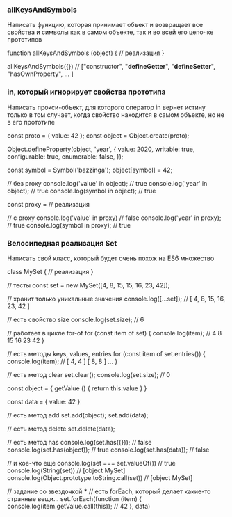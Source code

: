 ### allKeysAndSymbols

Написать функцию, которая принимает объект и возвращает все свойства и символы как в самом объекте, так и во всей его цепочке прототипов

function allKeysAndSymbols (object) {
// реализация
}

allKeysAndSymbols({}) // ["constructor", "__defineGetter__", "__defineSetter__", "hasOwnProperty", ... ]

### in, который игнорирует свойства прототипа

Написать прокси-объект, для которого оператор in вернет истину только в том случает, когда свойство находится в самом объекте, но не в его прототипе

const proto = { value: 42 };
const object = Object.create(proto);

Object.defineProperty(object, 'year', {
value: 2020,
writable: true,
configurable: true,
enumerable: false,
});

const symbol = Symbol('bazzinga');
object[symbol] = 42;

// без proxy
console.log('value' in object);
// true
console.log('year' in object);
// true
console.log(symbol in object);
// true

const proxy = // реализация

// с proxy
console.log('value' in proxy)
// false
console.log('year' in proxy);
// true
console.log(symbol in proxy);
// true

### Велосипедная реализация Set

Написать свой класс, который будет очень похож на ES6 множество

class MySet {
// реализация
}

// тесты
const set = new MySet([4, 8, 15, 15, 16, 23, 42]);

// хранит только уникальные значения
console.log([...set]); // [ 4, 8, 15, 16, 23, 42 ]

// есть свойство size
console.log(set.size); // 6

// работает в цикле for-of
for (const item of set) {
console.log(item); // 4 8 15 16 23 42
}

// есть методы keys, values, entries
for (const item of set.entries()) {
console.log(item); // [ 4, 4 ] [ 8, 8 ] ...
}

// есть метод clear
set.clear();
console.log(set.size); // 0

const object = {
getValue () { return this.value }
}

const data = {
value: 42
}

// есть метод add
set.add(object);
set.add(data);

// есть метод delete
set.delete(data);

// есть метод has
console.log(set.has({}));
// false
console.log(set.has(object));
// true
console.log(set.has(data));
// false

// и кое-что еще
console.log(set === set.valueOf())
// true
console.log(String(set))
// [object MySet]
console.log(Object.prototype.toString.call(set))
// [object MySet]

// задание со звездочкой \*
// есть forEach, который делает какие-то странные вещи...
set.forEach(function (item) {
console.log(item.getValue.call(this)); // 42
}, data)
